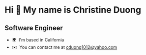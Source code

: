 Hi 👋 My name is Christine Duong
================================

Software Engineer
-----------------

* 🌍  I'm based in California
* ✉️  You can contact me at [cduong1012@yahoo.com](mailto:cduong1012@yahoo.com)
